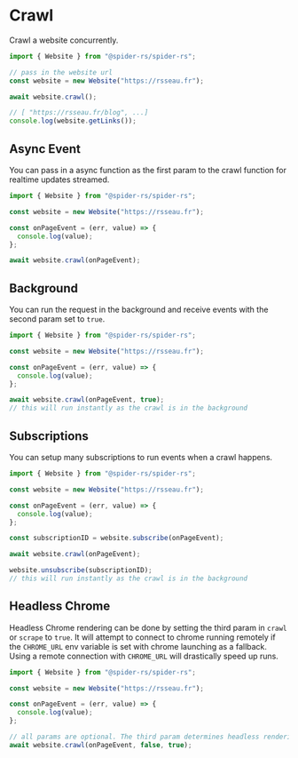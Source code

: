 # Crawl

Crawl a website concurrently.

```ts
import { Website } from "@spider-rs/spider-rs";

// pass in the website url
const website = new Website("https://rsseau.fr");

await website.crawl();

// [ "https://rsseau.fr/blog", ...]
console.log(website.getLinks());
```

## Async Event

You can pass in a async function as the first param to the crawl function for realtime updates streamed.

```ts
import { Website } from "@spider-rs/spider-rs";

const website = new Website("https://rsseau.fr");

const onPageEvent = (err, value) => {
  console.log(value);
};

await website.crawl(onPageEvent);
```

## Background

You can run the request in the background and receive events with the second param set to `true`.

```ts
import { Website } from "@spider-rs/spider-rs";

const website = new Website("https://rsseau.fr");

const onPageEvent = (err, value) => {
  console.log(value);
};

await website.crawl(onPageEvent, true);
// this will run instantly as the crawl is in the background
```

## Subscriptions

You can setup many subscriptions to run events when a crawl happens.

```ts
import { Website } from "@spider-rs/spider-rs";

const website = new Website("https://rsseau.fr");

const onPageEvent = (err, value) => {
  console.log(value);
};

const subscriptionID = website.subscribe(onPageEvent);

await website.crawl(onPageEvent);

website.unsubscribe(subscriptionID);
// this will run instantly as the crawl is in the background
```

## Headless Chrome

Headless Chrome rendering can be done by setting the third param in `crawl` or `scrape` to `true`.
It will attempt to connect to chrome running remotely if the `CHROME_URL` env variable is set with chrome launching as a fallback. Using a remote connection with `CHROME_URL` will
drastically speed up runs.

```ts
import { Website } from "@spider-rs/spider-rs";

const website = new Website("https://rsseau.fr");

const onPageEvent = (err, value) => {
  console.log(value);
};

// all params are optional. The third param determines headless rendering.
await website.crawl(onPageEvent, false, true);
```
